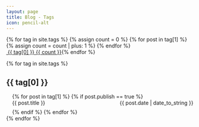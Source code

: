 ```yaml
---
layout: page
title: Blog - Tags
icon: pencil-alt
---
```


<div style="display: inline-flex; flex-wrap: wrap;">
    {% for tag in site.tags %}
    {% assign count = 0 %}
    {% for post in tag[1] %}
    {% assign count = count | plus: 1 %}
    {% endfor %}
    <a href="#{{ tag[0] | slugify: 'pretty' }}" class="tag">
        <div class="chip">
            <span class="chip-content">
            <i class="fa fa-tag" aria-hidden="true"></i>&nbsp;{{ tag[0] }}</span>
            <span class="chip-count">{{ count }}</span>
        </div>
    </a>
    {% endfor %}
</div>

<ul style="list-style-type: none; padding-left: 0px;">
{% for tag in site.tags %}
<li>
    <h2 id="{{ tag[0] | slugify: 'pretty' }}">{{ tag[0] }}</h2>
    <ul style="list-style-type: none; padding-left: 1rem;">
        {% for post in tag[1] %}
        {% if post.publish == true %}
        <li style="margin-bottom: 0.5rem;">
            <div class="card">
                <div class="card-content">
                    <a href="{{ site.url }}{{ site.baseurl }}/{{ post.url }}" style="text-decoration: none;">
                        <span>{{ post.title }}</span>
                    </a>
                    <span style="float: right;">{{ post.date | date_to_string }}</span>
                </div>
            </div>
        </li>
        {% endif %}
        {% endfor %}
    </ul>
</li>
{% endfor %}
</ul>
